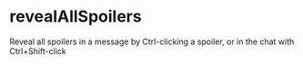 # revealAllSpoilers

Reveal all spoilers in a message by Ctrl-clicking a spoiler, or in the chat with Ctrl+Shift-click